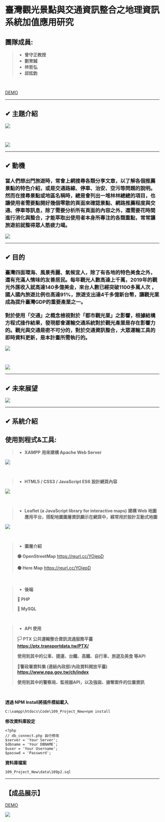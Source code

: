 # 臺灣觀光景點與交通資訊整合之地理資訊系統加值應用研究
## 團隊成員:
> * **曾守正教授**
> * **劉育誠**
> * **林哲弘**
> * **邱炫鈞**

<br>


[DEMO](https://163.18.42.31/Code/109_Project_New)


---

## ✔ 主題介紹
![](https://i.imgur.com/lRSSNfV.png)

<br>

![](https://i.imgur.com/Ina4mS8.png)



---

## ✔ 動機

### 當人們想出門旅遊時，常會上網搜尋各類分享文章，以了解各個推薦景點的特色介紹，或是交通路線、停車、治安、空污等問題的說明。然而在搜尋景點或地區名稱時，總是會列出一堆林林總總的項目，也讓使用者需要點開好幾個零散的頁面來確認景點、網路推薦程度與交通、停車等訊息，除了需要分析所有頁面的內容之外，還需要花時間進行消化與整合，才能萃取出使用者本身所專注的各類重點，常常讓旅遊前就整得眾人筋疲力竭。

![](https://i.imgur.com/k7Czlw1.png)


---

## ✔ 目的

### 臺灣四面環海、風景秀麗、氣候宜人，除了有各地的特色美食之外，還有充滿人情味的友善居民。每年觀光人數高達上千萬，2019年的觀光外匯收入就高達140多億美金，來台人數已經突破1100多萬人次 ，國人國內旅遊比例也高達91%，旅遊支出達4千多億新台幣，讓觀光業成為提升臺灣GDP的重要產業之一。<br><br>對於使用「交通」之概念檢視對於「都市觀光業」之影響，根據結構方程式操作結果，發現都會運輸交通系統對於觀光產業是存在影響力的。觀光與交通是密不可分的，對於交通資訊整合，大眾運輸工具的即時資料更新，是本計畫所需執行的。

![](https://i.imgur.com/4NDnLr0.png)

<br>

![](https://i.imgur.com/zce5Fah.png)

---

## ✔ 未來展望

![](https://i.imgur.com/OsG1CWg.png)

---

## ✔ 系統介紹
## 使用到程式&工具:
> * **XAMPP**
> **用來建構 Apache Web Server**
> 
![](https://i.imgur.com/4F0iLX4.png)

<br>

> * **HTML5 / CSS3 / JavaScript ES6**
> **設計網頁內容**
> 
![](https://i.imgur.com/BGtUSO8.png)


<br>

> * **Leaflet (a JavaScript library for interactive maps)**
> **建構 Web 地圖應用平台，搭配地圖圖層資訊顯示在網頁中，經常用於設計互動式地圖**
> 
![](https://i.imgur.com/U3tDW8g.png)

<br>

> * **圖層介紹**
> 
> **🟢 OpenStreetMap**
> https://reurl.cc/YOjepD
>
> **🟠 Here Map**
> https://reurl.cc/YOjepD


<br>

> * **後端**
> 
> **🧡 PHP**
> 
> **💛 MySQL**

<br>

> * **API 使用**
>
> **🏳 PTX 公共運輸整合資訊流通服務平臺**
> **https://ptx.transportdata.tw/PTX/**
> 
> **使用到其中的公車、捷運、台鐵、高鐵、自行車、旅遊及美食 等API**
>
> **🏴警政署資料集 (連結內政部/內政資料開放平臺)**
> **https://www.npa.gov.tw/ch/index**
> 
> **使用到其中的警察局、監視器API，以及強盜、搶奪案件的位置資訊**

<br>



**透過 NPM Install將插件模組載入**
```cmd=
C:\xampp\htdocs\Code\109_Project_New>npm install

```

**修改資料庫設定**
```php=
<?php
// db_connect.php 自行修改
$server = 'Your Server';
$dbname = 'Your DBNAME';
$user = 'Your Username';
$passwd = 'Password';
```

**資料庫檔案**
```cmd=
109_Project_New\data\109p2.sql
```

---
## 【成品展示】
[DEMO](https://163.18.42.31/Code/109_Project_New)

![](https://i.imgur.com/UyId7B1.png)

